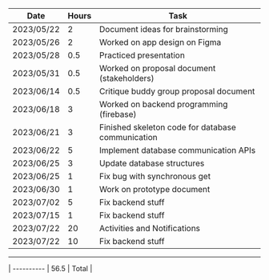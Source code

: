 | Date       | Hours | Task                                                                                  |
| ---------- | ----- | ------------------------------------------------------------------------------------- |
| 2023/05/22 | 2     | Document ideas for brainstorming                                                      |
| 2023/05/26 | 2     | Worked on app design on Figma                                                         |
| 2023/05/28 | 0.5   | Practiced presentation                                                                |
| 2023/05/31 | 0.5   | Worked on proposal document (stakeholders)                                            |
| 2023/06/14 | 0.5   | Critique buddy group proposal document                                                |
| 2023/06/18 | 3     | Worked on backend programming (firebase)                                              |
| 2023/06/21 | 3     | Finished skeleton code for database communication                                     |
| 2023/06/22 | 5     | Implement database communication APIs                                                 |
| 2023/06/25 | 3     | Update database structures                                                            |
| 2023/06/25 | 1     | Fix bug with synchronous get                                                          |
| 2023/06/30 | 1     | Work on prototype document                                                            |
| 2023/07/02 | 5     | Fix backend stuff                                                                     |
| 2023/07/15 | 1     | Fix backend stuff                                                                     |
| 2023/07/22 | 20    | Activities and Notifications                                                          |
| 2023/07/22 | 10    | Fix backend stuff                                                                     |
--------------------------------------------------------------------------------------------------------------
| ---------- | 56.5  | Total                                                                                 |
